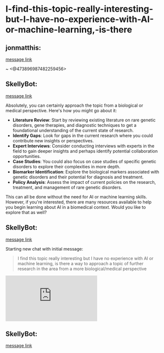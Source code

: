 # I-find-this-topic-really-interesting-but-I-have-no-experience-with-AI-or-machine-learning,-is-there

## **jonmatthis**:

 [message link](https://discord.com/channels/1194766712680222800/1217218499399651349/1217218596862824518) 

 ~ <@473896987482259456>

## **SkellyBot**:

 [message link](https://discord.com/channels/1194766712680222800/1217218499399651349/1217218506861576272) 

 Absolutely, you can certainly approach the topic from a biological or medical perspective. Here's how you might go about it:

- **Literature Review**: Start by reviewing existing literature on rare genetic disorders, gene therapies, and diagnostic techniques to get a foundational understanding of the current state of research.
- **Identify Gaps**: Look for gaps in the current research where you could contribute new insights or perspectives.
- **Expert Interviews**: Consider conducting interviews with experts in the field to gain deeper insights and perhaps identify potential collaboration opportunities.
- **Case Studies**: You could also focus on case studies of specific genetic disorders to explore their complexities in more depth.
- **Biomarker Identification**: Explore the biological markers associated with genetic disorders and their potential for diagnosis and treatment.
- **Policy Analysis**: Assess the impact of current policies on the research, treatment, and management of rare genetic disorders.

This can all be done without the need for AI or machine learning skills. However, if you're interested, there are many resources available to help you begin learning about AI in a biomedical context. Would you like to explore that as well?

## **SkellyBot**:

 [message link](https://discord.com/channels/1194766712680222800/1217218499399651349/1217218501874421761) 

 Starting new chat with initial message:

> I find this topic really interesting but I have no experience with AI or machine learning, is there a way to approach a topic of further research in the area from a more biological/medical perspective

![chat-1217218499399651349.json](https://cdn.discordapp.com/attachments/1217218499399651349/1217218569973141635/chat-1217218499399651349.json?ex=6615af21&is=66033a21&hm=ef158de240acd0ea6dc37dfe32711a32391cceaa3dd129e16f4b82260a24d6fa&)

## **SkellyBot**:

 [message link](https://discord.com/channels/1194766712680222800/1217218499399651349/1217218500398022756) 

 

